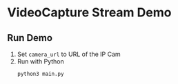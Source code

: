 # VideoCapture Stream Demo

## Run Demo

1. Set `camera_url` to URL of the IP Cam
2. Run with Python
    ```bash
   python3 main.py
    ```